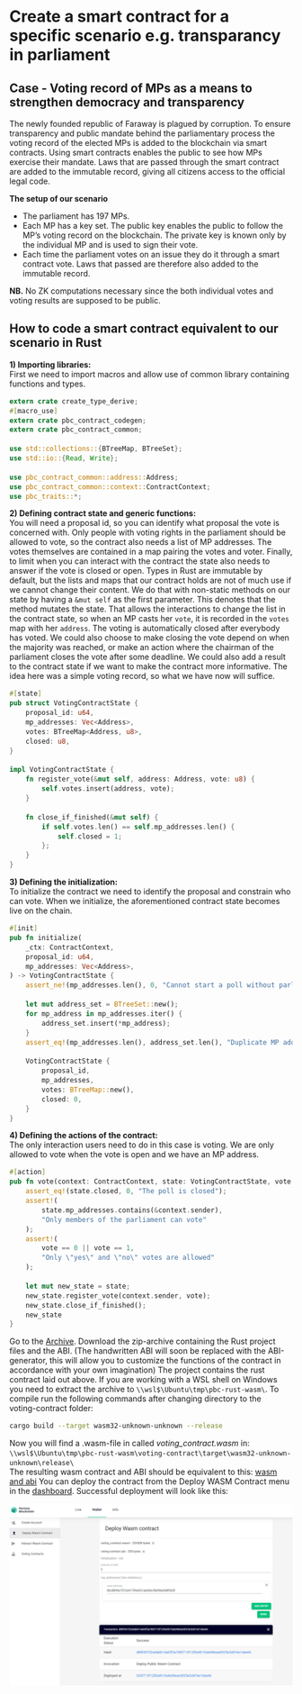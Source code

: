 # Create a smart contract for a specific scenario e.g. transparancy in parliament

## Case - Voting record of MPs as a means to strengthen democracy and transparency
The newly founded republic of Faraway is plagued by corruption. To ensure transparency and public mandate behind the parliamentary process the voting record of the elected MPs is added to the blockchain via smart contracts. Using smart contracts enables the public to see how MPs exercise their mandate. Laws that are passed through the smart contract are added to the immutable record, giving all citizens access to the official legal code.


**The setup of our scenario**

- The parliament has 197 MPs.
- Each MP has a key set. The public key enables the public to follow the MP’s voting record on the blockchain. The private key is known only by the individual MP and is used to sign their vote.
- Each time the parliament votes on an issue they do it through a smart contract vote. Laws that passed are therefore also added to the immutable record.


**NB.** No ZK computations necessary since the both individual votes and voting results are supposed to be public.
  
## How to code a smart contract equivalent to our scenario in Rust  

**1) Importing libraries:**  
First we need to import macros and allow use of common library containing functions and types.

````rust
extern crate create_type_derive;
#[macro_use]
extern crate pbc_contract_codegen;
extern crate pbc_contract_common;

use std::collections::{BTreeMap, BTreeSet};
use std::io::{Read, Write};

use pbc_contract_common::address::Address;
use pbc_contract_common::context::ContractContext;
use pbc_traits::*;
````

**2) Defining contract state and generic functions:**  
You will need a proposal id, so you can identify what proposal the vote is concerned with. Only people with voting rights in the parliament should be allowed to vote, so the contract also needs a list of MP addresses. The votes themselves are contained in a map pairing the votes and voter. 
Finally, to limit when you can interact with the contract the state also needs to answer if the vote is closed or open. 
Types in Rust are immutable by default, but the lists and maps that our contract holds are not of much use if we cannot change their content. We do that with non-static methods on our state by having a `&mut self` as the first parameter. This denotes that the method mutates the state. That allows the interactions to change the list in the contract state, so when an MP casts her `vote`, it is recorded in the `votes` map with her `address`.
The voting is automatically closed after everybody has voted. We could also choose to make closing the vote depend on when the majority was reached, or make an action where the chairman of the parliament closes the vote after some deadline. We could also add a result to the contract state if we want to make the contract more informative. The idea here was a simple voting record, so what we have now will suffice.

````rust
#[state]
pub struct VotingContractState {
    proposal_id: u64,
    mp_addresses: Vec<Address>,
    votes: BTreeMap<Address, u8>,
    closed: u8,
}

impl VotingContractState {
    fn register_vote(&mut self, address: Address, vote: u8) {
        self.votes.insert(address, vote);
    }

    fn close_if_finished(&mut self) {
        if self.votes.len() == self.mp_addresses.len() {
            self.closed = 1;
        };
    }
}
````

 **3) Defining the initialization:**  
 To initialize the contract we need to identify the proposal and constrain who can vote. When we initialize, the aforementioned contract state becomes live on the chain.

````rust
#[init]
pub fn initialize(
    _ctx: ContractContext,
    proposal_id: u64,
    mp_addresses: Vec<Address>,
) -> VotingContractState {
    assert_ne!(mp_addresses.len(), 0, "Cannot start a poll without parliament members");
 
    let mut address_set = BTreeSet::new();
    for mp_address in mp_addresses.iter() {
        address_set.insert(*mp_address);
    }
    assert_eq!(mp_addresses.len(), address_set.len(), "Duplicate MP address in input");

    VotingContractState {
        proposal_id,
        mp_addresses,
        votes: BTreeMap::new(),
        closed: 0,
    }
}
````

**4) Defining the actions of the contract:**  
The only interaction users need to do in this case is voting. We are only allowed to vote when the vote is open and we have an MP address.

````rust
#[action]
pub fn vote(context: ContractContext, state: VotingContractState, vote: u8) -> VotingContractState {
    assert_eq!(state.closed, 0, "The poll is closed");
    assert!(
        state.mp_addresses.contains(&context.sender),
        "Only members of the parliament can vote"
    );
    assert!(
        vote == 0 || vote == 1,
        "Only \"yes\" and \"no\" votes are allowed"
    );

    let mut new_state = state;
    new_state.register_vote(context.sender, vote);
    new_state.close_if_finished();
    new_state
}
````

Go to the [Archive](TransferContractv3.zip).
Download the zip-archive containing the Rust project files and the ABI. (The handwritten ABI will soon be replaced with the ABI-generator, this will allow you to customize the functions of the contract in accordance with your own imagination) The project contains the rust contract laid out above. If you are working with a WSL shell on Windows you need to extract the archive to `\\wsl$\Ubuntu\tmp\pbc-rust-wasm\`.
To compile run the following commands after changing directory to the  
voting-contract folder:

```` bash
cargo build --target wasm32-unknown-unknown --release
````

Now you will find a .wasm-file in called *voting_contract.wasm* in: 
`\\wsl$\Ubuntu\tmp\pbc-rust-wasm\voting-contract\target\wasm32-unknown-unknown\release\`  
The resulting wasm contract and ABI should be equivalent to this: [wasm and abi](WASMandABI.zip)
You can deploy the contract from the Deploy WASM Contract menu in the [dashboard](https://dashboard.partisiablockchain.com/). Successful deployment will look like this:  

![deployment](deployment.png) 
